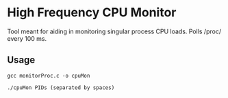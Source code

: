 # High Frequency CPU Monitor
Tool meant for aiding in monitoring singular process CPU loads. Polls /proc/ every 100 ms.

## Usage
`gcc monitorProc.c -o cpuMon`

`./cpuMon PIDs (separated by spaces)`